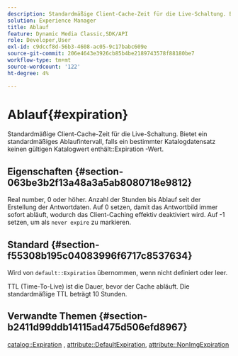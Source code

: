 ```yaml
---
description: Standardmäßige Client-Cache-Zeit für die Live-Schaltung. Bietet ein standardmäßiges Ablaufintervall für den Fall, dass ein bestimmter Katalogdatensatz keinen gültigen Katalogablaufwert enthält.
solution: Experience Manager
title: Ablauf
feature: Dynamic Media Classic,SDK/API
role: Developer,User
exl-id: c9dccf8d-56b3-4608-ac05-9c17babc609e
source-git-commit: 206e4643e3926cb85b4be2189743578f88180be7
workflow-type: tm+mt
source-wordcount: '122'
ht-degree: 4%

---
```


# Ablauf{#expiration}

Standardmäßige Client-Cache-Zeit für die Live-Schaltung. Bietet ein standardmäßiges Ablaufintervall, falls ein bestimmter Katalogdatensatz keinen gültigen Katalogwert enthält::Expiration -Wert.

## Eigenschaften {#section-063be3b2f13a48a3a5ab8080718e9812}

Real number, 0 oder höher. Anzahl der Stunden bis Ablauf seit der Erstellung der Antwortdaten. Auf 0 setzen, damit das Antwortbild immer sofort abläuft, wodurch das Client-Caching effektiv deaktiviert wird. Auf -1 setzen, um als `never expire` zu markieren.

## Standard {#section-f55308b195c04083996f6717c8537634}

Wird von `default::Expiration` übernommen, wenn nicht definiert oder leer.

TTL (Time-To-Live) ist die Dauer, bevor der Cache abläuft. Die standardmäßige TTL beträgt 10 Stunden.

## Verwandte Themen {#section-b2411d99ddb14115ad475d506efd8967}

[catalog::Expiration](../../../../../is-api/image-catalog/image-serving-api-ref/c-image-catalog-reference/c-image-svg-data-reference/c-image-data-reference/r-expiration-cat.md#reference-a7afd668ecbb4d2da65d86259aa6a28a) , [attribute::DefaultExpiration](../../../../../is-api/image-catalog/image-serving-api-ref/c-image-catalog-reference/c-attributes-reference/r-defaultexpiration.md#reference-0526166fab654fceb243b75d1ea4f0cf), [attribute::NonImgExpiration](../../../../../is-api/image-catalog/image-serving-api-ref/c-image-catalog-reference/c-attributes-reference/r-nonimgexpiration.md#reference-a8066cd0d24b4ea98100ade4821f1f9d)
